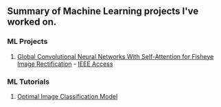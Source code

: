 ## Summary of Machine Learning projects I've worked on.
### ML Projects
1. [Global Convolutional Neural Networks With Self-Attention for Fisheye Image Rectification](https://github.com/byunghyun23/GSAFE) - [IEEE Access](https://ieeexplore.ieee.org/document/9980359)

### ML Tutorials
1. [Optimal Image Classification Model](https://github.com/byunghyun23/image-classification)

